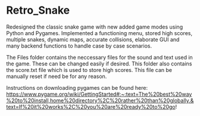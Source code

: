 # Retro_Snake
Redesigned the classic snake game with new added game modes using Python and Pygames. Implemented a functioning menu, stored high scores, multiple snakes, dynamic maps, accurate collisions, elaborate GUI and many backend functions to handle case by case scenarios. 

The Files folder contains the neccessary files for the sound and text used in the game. These can be changed easily if desired. This folder also contains the score.txt file which is used to store high scores. This file can be manually reset if need be for any reason. 

Instructions on downloading pygames can be found here: https://www.pygame.org/wiki/GettingStarted#:~:text=The%20best%20way%20to%20install,home%20directory%2C%20rather%20than%20globally.&text=If%20it%20works%2C%20you%20are%20ready%20to%20go!
